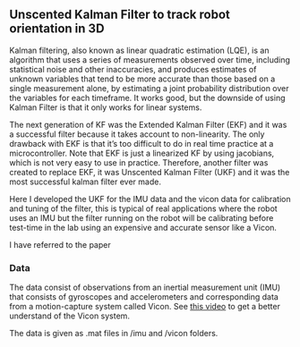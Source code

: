 ## Unscented Kalman Filter to track robot orientation in 3D
Kalman filtering, also known as linear quadratic estimation (LQE), is an algorithm that uses a series of measurements observed over time, including statistical noise and other inaccuracies, and produces estimates of unknown variables that tend to be more accurate than those based on a single measurement alone, by estimating a joint probability distribution over the variables for each timeframe. It works good, but the downside of using Kalman Filter is that it only works for linear systems.

The next generation of KF was the Extended Kalman Filter (EKF) and it was a successful filter because it takes account to non-linearity. The only drawback with EKF is that it’s too difficult to do in real time practice at a microcontroller. Note that EKF is just a linearized KF by using jacobians, which is not very easy to use in practice. Therefore, another filter was created to replace EKF, it was Unscented Kalman Filter (UKF) and it was the most successful kalman filter ever made. 

Here I developed the UKF for the IMU data and the vicon data for calibration and tuning of the filter, this is typical of real applications where the robot uses an IMU but the filter running on the robot will be calibrating before test-time in the lab using an expensive and accurate sensor like a Vicon.

I have referred to the paper 

### Data
The data consist of observations from an inertial measurement unit (IMU) that consists of gyroscopes and accelerometers and corresponding data from a motion-capture system called Vicon. See [this video](https://www.youtube.com/watch?v=qgS1pwsHQIA&ab_channel=TravisErickson) to get a better understand of the Vicon system.

The data is given as .mat files in /imu and /vicon folders.

